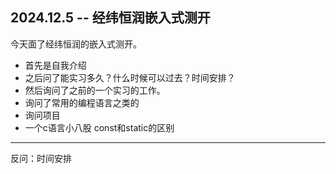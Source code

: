 
## 2024.12.5 -- 经纬恒润嵌入式测开

今天面了经纬恒润的嵌入式测开。
- 首先是自我介绍
- 之后问了能实习多久？什么时候可以过去？时间安排？
- 然后询问了之前的一个实习的工作。
- 询问了常用的编程语言之类的
- 询问项目
- 一个c语言小八股 const和static的区别
--- 
 反问：时间安排
